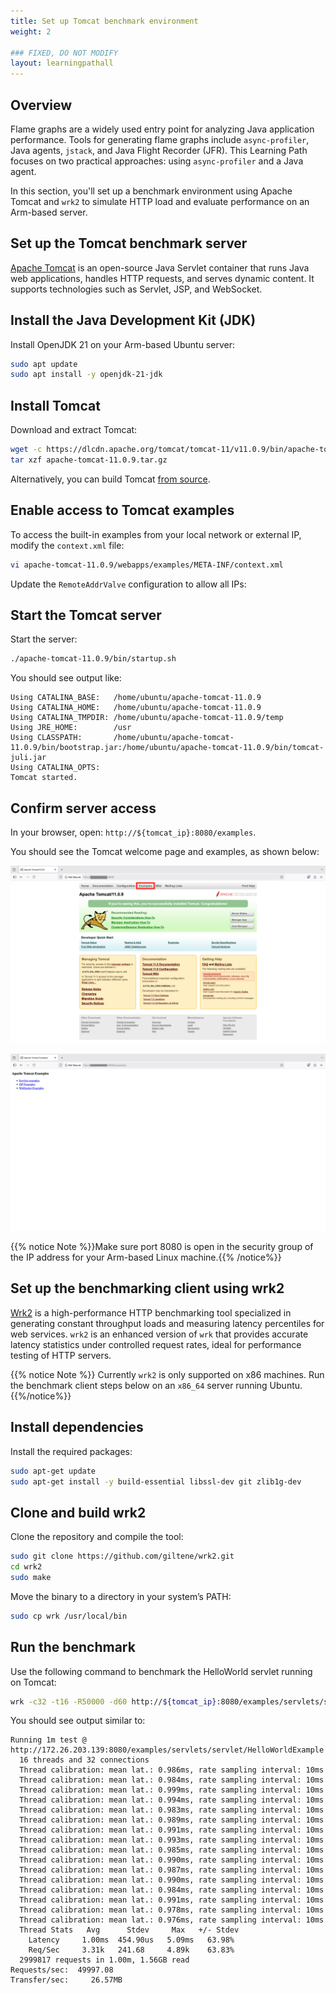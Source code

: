 ```yaml
---
title: Set up Tomcat benchmark environment
weight: 2

### FIXED, DO NOT MODIFY
layout: learningpathall
---
```



## Overview 

Flame graphs are a widely used entry point for analyzing Java application performance. Tools for generating flame graphs include `async-profiler`, Java agents, `jstack`, and Java Flight Recorder (JFR). This Learning Path focuses on two practical approaches: using `async-profiler` and a Java agent. 

In this section, you'll set up a benchmark environment using Apache Tomcat and `wrk2` to simulate HTTP load and evaluate performance on an Arm-based server.

## Set up the Tomcat benchmark server
[Apache Tomcat](https://tomcat.apache.org/) is an open-source Java Servlet container that runs Java web applications, handles HTTP requests, and serves dynamic content. It supports technologies such as Servlet, JSP, and WebSocket.

## Install the Java Development Kit (JDK)

Install OpenJDK 21 on your Arm-based Ubuntu server: 

```bash
sudo apt update
sudo apt install -y openjdk-21-jdk
```

## Install Tomcat 

Download and extract Tomcat:

```bash
wget -c https://dlcdn.apache.org/tomcat/tomcat-11/v11.0.9/bin/apache-tomcat-11.0.9.tar.gz
tar xzf apache-tomcat-11.0.9.tar.gz
```
Alternatively, you can build Tomcat [from source](https://github.com/apache/tomcat).

## Enable access to Tomcat examples

To access the built-in examples from your local network or external IP, modify the `context.xml` file:

```bash
vi apache-tomcat-11.0.9/webapps/examples/META-INF/context.xml
```
Update the `RemoteAddrValve` configuration to allow all IPs:

<!-- Before -->
<Valve className="org.apache.catalina.valves.RemoteAddrValve" allow="127\.\d+\.\d+\.\d+|::1|0:0:0:0:0:0:0:1" />

<!-- After -->
<Valve className="org.apache.catalina.valves.RemoteAddrValve" allow=".*" />

## Start the Tomcat server

Start the server:

```bash
./apache-tomcat-11.0.9/bin/startup.sh
```

You should see output like:

```output
Using CATALINA_BASE:   /home/ubuntu/apache-tomcat-11.0.9
Using CATALINA_HOME:   /home/ubuntu/apache-tomcat-11.0.9
Using CATALINA_TMPDIR: /home/ubuntu/apache-tomcat-11.0.9/temp
Using JRE_HOME:        /usr
Using CLASSPATH:       /home/ubuntu/apache-tomcat-11.0.9/bin/bootstrap.jar:/home/ubuntu/apache-tomcat-11.0.9/bin/tomcat-juli.jar
Using CATALINA_OPTS:
Tomcat started.
```

## Confirm server access

In your browser, open: `http://${tomcat_ip}:8080/examples`.

You should see the Tomcat welcome page and examples, as shown below:

![Screenshot of the Tomcat homepage showing version and welcome panel alt-text#center](./_images/lp-tomcat-homepage.png "Apache Tomcat HomePage")

![Screenshot of the Tomcat examples page showing servlet and JSP demo links alt-text#center](./_images/lp-tomcat-examples.png "Apache Tomcat Examples")

{{% notice Note %}}Make sure port 8080 is open in the security group of the IP address for your Arm-based Linux machine.{{% /notice%}}

## Set up the benchmarking client using wrk2
[Wrk2](https://github.com/giltene/wrk2) is a high-performance HTTP benchmarking tool specialized in generating constant throughput loads and measuring latency percentiles for web services. `wrk2` is an enhanced version of `wrk` that provides accurate latency statistics under controlled request rates, ideal for performance testing of HTTP servers.

{{% notice Note %}}
Currently `wrk2` is only supported on x86 machines. Run the benchmark client steps below on an `x86_64` server running Ubuntu.
{{%/notice%}}

## Install dependencies 

Install the required packages:

```bash
sudo apt-get update
sudo apt-get install -y build-essential libssl-dev git zlib1g-dev
```

## Clone and build wrk2

Clone the repository and compile the tool:

```bash
sudo git clone https://github.com/giltene/wrk2.git
cd wrk2
sudo make
```

Move the binary to a directory in your system’s PATH:
 
```bash
sudo cp wrk /usr/local/bin
```

## Run the benchmark

Use the following command to benchmark the HelloWorld servlet running on Tomcat:

```bash
wrk -c32 -t16 -R50000 -d60 http://${tomcat_ip}:8080/examples/servlets/servlet/HelloWorldExample
```
You should see output similar to:

```console
Running 1m test @ http://172.26.203.139:8080/examples/servlets/servlet/HelloWorldExample
  16 threads and 32 connections
  Thread calibration: mean lat.: 0.986ms, rate sampling interval: 10ms
  Thread calibration: mean lat.: 0.984ms, rate sampling interval: 10ms
  Thread calibration: mean lat.: 0.999ms, rate sampling interval: 10ms
  Thread calibration: mean lat.: 0.994ms, rate sampling interval: 10ms
  Thread calibration: mean lat.: 0.983ms, rate sampling interval: 10ms
  Thread calibration: mean lat.: 0.989ms, rate sampling interval: 10ms
  Thread calibration: mean lat.: 0.991ms, rate sampling interval: 10ms
  Thread calibration: mean lat.: 0.993ms, rate sampling interval: 10ms
  Thread calibration: mean lat.: 0.985ms, rate sampling interval: 10ms
  Thread calibration: mean lat.: 0.990ms, rate sampling interval: 10ms
  Thread calibration: mean lat.: 0.987ms, rate sampling interval: 10ms
  Thread calibration: mean lat.: 0.990ms, rate sampling interval: 10ms
  Thread calibration: mean lat.: 0.984ms, rate sampling interval: 10ms
  Thread calibration: mean lat.: 0.991ms, rate sampling interval: 10ms
  Thread calibration: mean lat.: 0.978ms, rate sampling interval: 10ms
  Thread calibration: mean lat.: 0.976ms, rate sampling interval: 10ms
  Thread Stats   Avg      Stdev     Max   +/- Stdev
    Latency     1.00ms  454.90us   5.09ms   63.98%
    Req/Sec     3.31k   241.68     4.89k    63.83%
  2999817 requests in 1.00m, 1.56GB read
Requests/sec:  49997.08
Transfer/sec:     26.57MB
```


